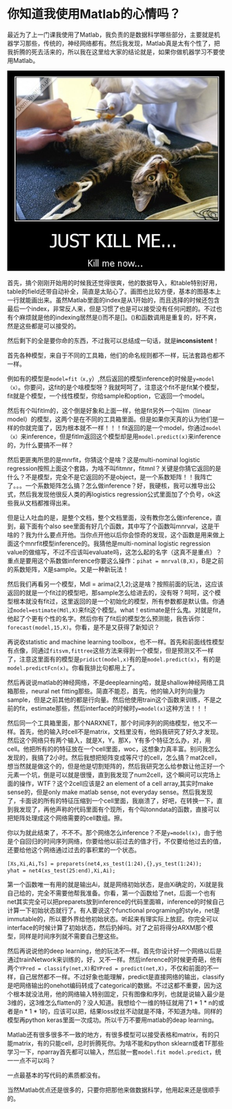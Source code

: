 
<!-- keywords:Matlab;数据科学;吐槽; -->
<!-- description:Matlab真的好用，特别好用，数据处理画图等等都很顺手。尤其是用于数据科学的时候，用起来太开心了。 -->
<!-- coverimage:![cover](2020-03-09-11-28-22.png) -->


# 你知道我使用Matlab的心情吗？

最近为了上一门课我使用了Matlab，我负责的是数据科学哪些部分，主要就是机器学习那些，传统的，神经网络都有。然后我发现，Matlab真是太有个性了，把我折腾的死去活来的，所以我在这里给大家的结论就是，如果你做机器学习不要使用Matlab。

![](2020-03-09-11-28-22.png)

首先，搞个刚刚开始用的时候我还觉得很爽，他的数据导入，和table特别好用，table的field还带自动补全，简直是太贴心了。画图也比较方便，基本的图基本上一行就能画出来。虽然Matlab里面的index是从1开始的，而且选择的时候还包含最后一个index，非常反人来，但是习惯了也是可以接受没有任何问题的。不过也有个麻烦就是他的indexing居然是()而不是[]。()和函数调用是重复的，好不爽，然是这些都是可以接受的。

然后剩下的全是要你命的东西，不过我可以总结成一句话，就是**inconsistent**！

首先各种模型，来自于不同的工具箱，他们的命名规则都不一样，玩法套路也都不一样。

例如有的模型是`model=fit（x,y`）,然后返回的模型inference的时候是`y=model（x）`。你要问，这fit的是个啥模型呀？我就呵呵了，注意这个fit不是fit某个模型，fit就是个模型，一个线性模型，你给sample和option，它返回一个model。

然后有个叫fitlm的，这个倒是好象和上面一样，他是fit另外一个叫lm（linear model）的模型，这两个是在不同的工具箱里面。但是如果你天真的认为他们是一样的你就完蛋了，因为根本就不一样！！！fit返回的是一个model，你通过`model（x）`来inference，但是fitlm返回这个模型却是用`model.predict(x)`来inference的，为什么要搞不一样？

然后更匪夷所思的是mnrfit，你猜这个是啥？这是multi-nominal logistic regression按照上面这个套路，为啥不叫fitmnr，fitmnl？关键是你猜它返回的是什么？不是模型，完全不是它返回的不是object，是一个系数矩阵！！我阵亡了。。。一个系数矩阵怎么搞？怎么做inference？好，我硬核，我可以推导出公式，然后我发现他很反人类的再logistics regression公式里面加了个负号，ok这些我从文档都推得出来。

但是让人吐血的是，是整个文档，整个文档里面，没有教你怎么做inference，直到，最下面有个also see里面有好几个函数，其中写了个函数叫mnrval，这是干啥的？我为什么要点开他。当你点开他以后你会惊奇的发现，这个函数是用来做上面这个mnrfit模型inference的。我猜他是multi-nominal logistic regression value的做缩写，不过不应该叫evaluate吗，这怎么起的名字（这真不是重点）？重点是要用这个系数做inference你要这么操作：`pihat = mnrval(B,X)`，B是之前的系数矩阵，X是sample。又是一种新玩法！

然后我们再看另一个模型，Mdl = arima(2,1,2);这是啥？按照前面的玩法，这应该返回的就是一个fit过的模型吧，那sample怎么给进去的，没有呀？呵呵，这个模型根本就没有fit过，这里返回的是一个初始化的模型，所有参数都是默认值。你通过`model=estimate(Mdl,X)`来fit这个模型。what！estimate是什么鬼。对就是fit，他起了个更有个性的名字。然后你有了fit后的模型怎么预测能，我告诉你：`forecast(model,15,X)`。你看，是不是又获得了新知识？

再说收statistic and machine learning toolbox，也不一样。首先和前面线性模型有点像，同通过`fitsvm,fittree`这些方法来得到一个模型，但是预测又不一样了，注意这里面有的模型是`pridict(model,x)`有的是`model.predict(x)`，有的是`model.predictFcn(x)`。你看我排比句都用上了。

然后再说说matlab的神经网络，不是deeplearning哈，就是shallow神经网络工具箱那些，neural net fitting那些。简直不能忍，首先，他的输入时列向量为sample，但是之前其他的都是行向量。然后他使用train这个函数来训练，不是之前的fit，estimate那些，然后interface的时候时`y=model(x)`这种方法！！！

然后同一个工具箱里面，那个NARXNET，那个时间序列的网络模型，他又不一样。首先，他的输入时cell不是matrix，文档里没有，他妈我研究了好久才发现。然后这个网络只有两个输入，就是X，Y。那X，Y有多个特征怎么办，对，用cell。他把所有的的特征放在一个cell里面，woc，这想象力真丰富。别问我怎么发现的，我搞了2小时。然后我想把矩阵变成等尺寸的cell，怎么搞？mat2cell，想当然就是做这个的，但是他是切割矩阵的，然后我研究怎么给参数让他正好一个元素一个坑，倒是可以就是很慢，直到我发现了num2cell，这个瞬间可以完场上面的操作，WTF？这个2cell应该是2 an element of a cell array,其实时make sense的，但是only make matlab sense, not everyday sense。然后我发现了，卡面说的所有的特征压缩到一个cell里面，我崩溃了，好吧，在转换一下，直到我发现了，再他声称的代码里面有个现所，有个叫tonndata的函数，直接可以把矩阵处理成这个网络需要的cell数组。擦。

你以为就此结束了，不不不。那个网络怎么inference？不是`y=model(x)`，由于他是个自回归的时间序列网络，你要给他以前过去的值才行，不仅要给他过去的值，还要给他这个网络通过过去的事积累的一个状态。

```
[Xs,Xi,Ai,Ts] = preparets(net4,xs_test(1:24),{},ys_test(1:24));
yhat = net4(xs_test(25:end),Xi,Ai);
```

第一个函数唯一有用的就是输出Ai，就是网络初始状态，是由Xi确定的，Xi就是我自己给的，完全不需要他帮我准备。你看，第一个函数给了net，后面一个也有net其实完全可以把preparets放到inference的代码里面嘛，inference的时候自己计算一下初始状态就行了。有人要说这个functional programing的style，net是immutable的，所以要外界给他初始状态。听起来有理实际上放屁。你完全可以interface的时候计算了初始状态，然后扔掉吗。对了之前将得分ARXM那个模型，同样是时间序列就不需要自己整这些。

然后再说说他的deep learning，他的玩法不一样。首先你设计好一个网络以后是通过trainNetwork来训练的，好，又不一样。然后inference的时候更奇葩，他有两个`YPred = classify(net,X)`和`YPred = predict(net,X)`，不仅和前面的不一样，自己居然都不一样。不过好象也能理解，predict是直接网络的输出，classify是吧网络输出的onehot编码转成了categorical的数据。不过这都不重要，因为这个根本就没法用，他的网络输入特别固定，只有图像和序列，也就是说输入最少是3维的，这3维怎么flatten的？没人知道。我想给个一维的特征就用了1 * 1 * n的或者是n * 1 * 1的，应该可以把，结果loss纹丝不动就是不降，不知道为啥。同样的模型再python keras里面一次成功。所以千万不要用matlab的deap learning。

Matlab还有很多很多不一致的地方，有很多模型可以接受表格和matrix，有的只能matrix，有的只能cell，总时折腾死你。为啥不能和python sklearn或者TF那些学习一下，nparray首先都可以输入，然后就一套`model.fit model.predict`，统一一点不可以吗？

一点最基本的写代码的素质都没有。

当然Matlab优点还是很多的，只要你把那他来做数据科学，他用起来还是很顺手的。
